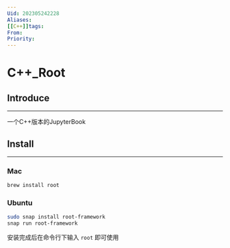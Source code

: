 ```yaml
---
Uid: 202305242228
Aliases: 
[[C++]]tags: 
From: 
Priority: 
---
```

# C++_Root

## Introduce
---
一个C++版本的JupyterBook

## Install
---
### Mac

```bash
brew install root
```

### Ubuntu

```bash
sudo snap install root-framework
snap run root-framework
```

安装完成后在命令行下输入 `root` 即可使用